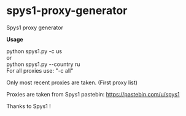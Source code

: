 # spys1-proxy-generator
Spys1 proxy generator

<b>Usage</b>

python spys1.py -c us <br>
or <br>
python spys1.py --country ru
<br>
For all proxies use: "-c all"


Only most recent proxies are taken. (First proxy list)


Proxies are taken from Spys1 pastebin: https://pastebin.com/u/spys1

Thanks to Spys1 ! 
